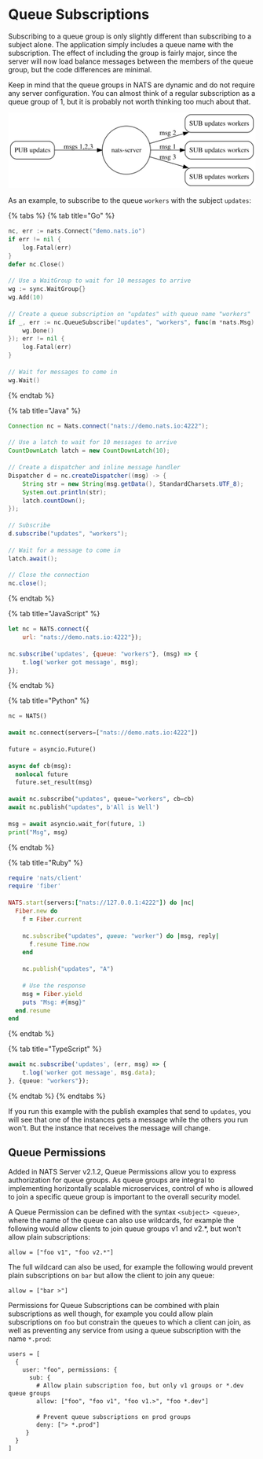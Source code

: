 # Queue Subscriptions

Subscribing to a queue group is only slightly different than subscribing to a subject alone. The application simply includes a queue name with the subscription. The effect of including the group is fairly major, since the server will now load balance messages between the members of the queue group, but the code differences are minimal.

Keep in mind that the queue groups in NATS are dynamic and do not require any server configuration. You can almost think of a regular subscription as a queue group of 1, but it is probably not worth thinking too much about that.

![](../../.gitbook/assets/queues.svg)

As an example, to subscribe to the queue `workers` with the subject `updates`:

{% tabs %}
{% tab title="Go" %}
```go
nc, err := nats.Connect("demo.nats.io")
if err != nil {
    log.Fatal(err)
}
defer nc.Close()

// Use a WaitGroup to wait for 10 messages to arrive
wg := sync.WaitGroup{}
wg.Add(10)

// Create a queue subscription on "updates" with queue name "workers"
if _, err := nc.QueueSubscribe("updates", "workers", func(m *nats.Msg) {
    wg.Done()
}); err != nil {
    log.Fatal(err)
}

// Wait for messages to come in
wg.Wait()
```
{% endtab %}

{% tab title="Java" %}
```java
Connection nc = Nats.connect("nats://demo.nats.io:4222");

// Use a latch to wait for 10 messages to arrive
CountDownLatch latch = new CountDownLatch(10);

// Create a dispatcher and inline message handler
Dispatcher d = nc.createDispatcher((msg) -> {
    String str = new String(msg.getData(), StandardCharsets.UTF_8);
    System.out.println(str);
    latch.countDown();
});

// Subscribe
d.subscribe("updates", "workers");

// Wait for a message to come in
latch.await(); 

// Close the connection
nc.close();
```
{% endtab %}

{% tab title="JavaScript" %}
```javascript
let nc = NATS.connect({
    url: "nats://demo.nats.io:4222"});

nc.subscribe('updates', {queue: "workers"}, (msg) => {
    t.log('worker got message', msg);
});
```
{% endtab %}

{% tab title="Python" %}
```python
nc = NATS()

await nc.connect(servers=["nats://demo.nats.io:4222"])

future = asyncio.Future()

async def cb(msg):
  nonlocal future
  future.set_result(msg)

await nc.subscribe("updates", queue="workers", cb=cb)
await nc.publish("updates", b'All is Well')

msg = await asyncio.wait_for(future, 1)
print("Msg", msg)
```
{% endtab %}

{% tab title="Ruby" %}
```ruby
require 'nats/client'
require 'fiber'

NATS.start(servers:["nats://127.0.0.1:4222"]) do |nc|
  Fiber.new do
    f = Fiber.current

    nc.subscribe("updates", queue: "worker") do |msg, reply|
      f.resume Time.now
    end

    nc.publish("updates", "A")

    # Use the response
    msg = Fiber.yield
    puts "Msg: #{msg}"
  end.resume
end
```
{% endtab %}

{% tab title="TypeScript" %}
```typescript
await nc.subscribe('updates', (err, msg) => {
    t.log('worker got message', msg.data);
}, {queue: "workers"});
```
{% endtab %}
{% endtabs %}

If you run this example with the publish examples that send to `updates`, you will see that one of the instances gets a message while the others you run won't. But the instance that receives the message will change.

## Queue Permissions

Added in NATS Server v2.1.2, Queue Permissions allow you to express authorization for queue groups. As queue groups are integral to implementing horizontally scalable microservices, control of who is allowed to join a specific queue group is important to the overall security model.

A Queue Permission can be defined with the syntax `<subject> <queue>`, where the name of the queue can also use wildcards, for example the following would allow clients to join queue groups v1 and v2.\*, but won't allow plain subscriptions:

```text
allow = ["foo v1", "foo v2.*"]
```

The full wildcard can also be used, for example the following would prevent plain subscriptions on `bar` but allow the client to join any queue:

```text
allow = ["bar >"]
```

Permissions for Queue Subscriptions can be combined with plain subscriptions as well though, for example you could allow plain subscriptions on `foo` but constrain the queues to which a client can join, as well as preventing any service from using a queue subscription with the name `*.prod`:

```text
users = [
  {
    user: "foo", permissions: {
      sub: {
        # Allow plain subscription foo, but only v1 groups or *.dev queue groups
        allow: ["foo", "foo v1", "foo v1.>", "foo *.dev"]

        # Prevent queue subscriptions on prod groups
        deny: ["> *.prod"]
     }
  }
]
```

